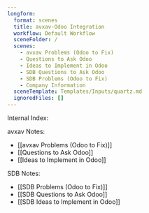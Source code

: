 ```yaml
---
longform:
  format: scenes
  title: avxav-Odoo Integration
  workflow: Default Workflow
  sceneFolder: /
  scenes:
    - avxav Problems (Odoo to Fix)
    - Questions to Ask Odoo
    - Ideas to Implement in Odoo
    - SDB Questions to Ask Odoo
    - SDB Problems (Odoo to Fix)
    - Company Information
  sceneTemplate: Templates/Inputs/quartz.md
  ignoredFiles: []
---
```

Internal Index:

avxav Notes:
- [[avxav Problems (Odoo to Fix)]]
- [[Questions to Ask Odoo]]
- [[Ideas to Implement in Odoo]]

SDB Notes:
- [[SDB Problems (Odoo to Fix)]]
- [[SDB Questions to Ask Odoo]]
- [[SDB Ideas to Implement in Odoo]]
